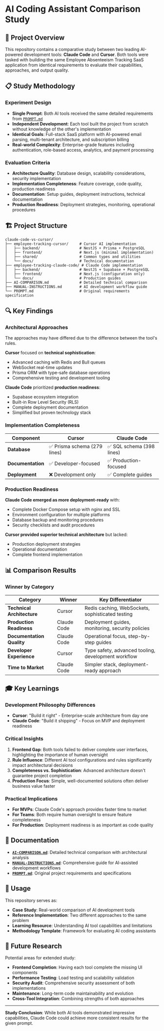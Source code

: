 # AI Coding Assistant Comparison Study

## 🎯 Project Overview

This repository contains a comparative study between two leading AI-powered development tools: **Claude Code** and **Cursor**. Both tools were tasked with building the same Employee Absenteeism Tracking SaaS application from identical requirements to evaluate their capabilities, approaches, and output quality.

## 📋 Study Methodology

### Experiment Design
- **Single Prompt**: Both AI tools received the same detailed requirements from [`PROMPT.md`](PROMPT.md)
- **Independent Development**: Each tool built the project from scratch without knowledge of the other's implementation
- **Identical Goals**: Full-stack SaaS platform with AI-powered email parsing, multi-tenant architecture, and subscription billing
- **Real-world Complexity**: Enterprise-grade features including authentication, role-based access, analytics, and payment processing

### Evaluation Criteria
- **Architecture Quality**: Database design, scalability considerations, security implementation
- **Implementation Completeness**: Feature coverage, code quality, production readiness
- **Documentation**: Setup guides, deployment instructions, technical documentation
- **Production Readiness**: Deployment strategies, monitoring, operational procedures

## 🏗️ Project Structure

```
claude-code-vs-cursor/
├── employee-tracking-cursor/     # Cursor AI implementation
│   ├── backend/                  # NestJS + Prisma + PostgreSQL
│   ├── frontend/                 # Next.js (minimal implementation)
│   ├── shared/                   # Common types and utilities
│   └── docs/                     # Technical documentation
├── employee-tracking-claude-code/ # Claude Code implementation  
│   ├── backend/                  # NestJS + Supabase + PostgreSQL
│   ├── frontend/                 # Next.js (configuration only)
│   └── docs/                     # Production guides
├── AI-COMPARISON.md              # Detailed technical comparison
├── MANUAL-INSTRUCTIONS.md        # AI development workflow guide
└── PROMPT.md                     # Original requirements specification
```

## 🔍 Key Findings

### Architectural Approaches

The approaches may have differed due to the difference between the tool's rules.

**Cursor** focused on **technical sophistication**:
- Advanced caching with Redis and Bull queues
- WebSocket real-time updates
- Prisma ORM with type-safe database operations
- Comprehensive testing and development tooling

**Claude Code** prioritized **production readiness**:
- Supabase ecosystem integration
- Built-in Row Level Security (RLS) 
- Complete deployment documentation
- Simplified but proven technology stack

### Implementation Completeness

| Component | Cursor | Claude Code |
|-----------|---------|-------------|
| **Database** | ✅ Prisma schema (279 lines) | ✅ SQL schema (398 lines) |
| **Documentation** | ✅ Developer-focused | ✅ Production-focused |
| **Deployment** | ❌ Development only | ✅ Complete guides |

### Production Readiness

**Claude Code emerged as more deployment-ready** with:
- Complete Docker Compose setup with nginx and SSL
- Environment configuration for multiple platforms
- Database backup and monitoring procedures
- Security checklists and audit procedures

**Cursor provided superior technical architecture** but lacked:
- Production deployment strategies
- Operational documentation
- Complete frontend implementation

## 📊 Comparison Results

### Winner by Category

| Category | Winner | Key Differentiator |
|----------|---------|-------------------|
| **Technical Architecture** | Cursor | Redis caching, WebSockets, sophisticated testing |
| **Production Readiness** | Claude Code | Deployment guides, monitoring, security policies |
| **Documentation Quality** | Claude Code | Operational focus, step-by-step guides |
| **Developer Experience** | Cursor | Type safety, advanced tooling, development workflow |
| **Time to Market** | Claude Code | Simpler stack, deployment-ready approach |

## 🎓 Key Learnings

### Development Philosophy Differences
- **Cursor**: "Build it right" - Enterprise-scale architecture from day one
- **Claude Code**: "Build it shipping" - Focus on MVP and deployment readiness

### Critical Insights
1. **Frontend Gap**: Both tools failed to deliver complete user interfaces, highlighting the importance of human oversight
2. **Rule Influence**: Different AI tool configurations and rules significantly impact architectural decisions
3. **Completeness vs. Sophistication**: Advanced architecture doesn't guarantee project completion
4. **Production Focus**: Simple, well-documented solutions often deliver business value faster

### Practical Implications
- **For MVPs**: Claude Code's approach provides faster time to market
- **For Teams**: Both require human oversight to ensure feature completeness
- **For Production**: Deployment readiness is as important as code quality

## 📖 Documentation

- **[`AI-COMPARISON.md`](AI-COMPARISON.md)**: Detailed technical comparison with architectural analysis
- **[`MANUAL-INSTRUCTIONS.md`](MANUAL-INSTRUCTIONS.md)**: Comprehensive guide for AI-assisted development workflows
- **[`PROMPT.md`](PROMPT.md)**: Original project requirements and specifications

## 🚀 Usage

This repository serves as:
- **Case Study**: Real-world comparison of AI development tools
- **Reference Implementation**: Two different approaches to the same problem
- **Learning Resource**: Understanding AI tool capabilities and limitations
- **Methodology Template**: Framework for evaluating AI coding assistants

## 🔬 Future Research

Potential areas for extended study:
- **Frontend Completion**: Having each tool complete the missing UI components
- **Performance Testing**: Load testing and scalability validation
- **Security Audit**: Comprehensive security assessment of both implementations
- **Maintenance**: Long-term code maintainability and evolution
- **Cross-Tool Integration**: Combining strengths of both approaches

---

**Study Conclusion**: While both AI tools demonstrated impressive capabilities, Claude Code could achieve more consistent results for the given prompt.